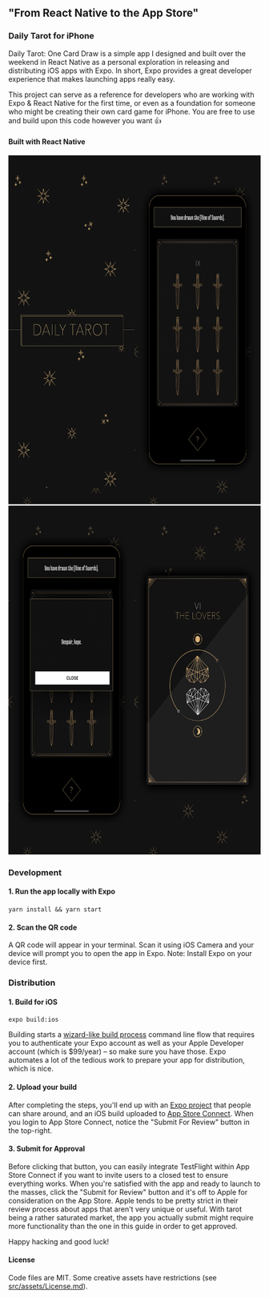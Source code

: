 ## "From React Native to the App Store"

### Daily Tarot for iPhone

Daily Tarot: One Card Draw is a simple app I designed and built over the weekend in React Native as a personal exploration in releasing and distributing iOS apps with Expo. In short, Expo provides a great developer experience that makes launching apps really easy.

This project can serve as a reference for developers who are working with Expo & React Native for the first time, or even as a foundation for someone who might be creating their own card game for iPhone. You are free to use and build upon this code however you want 👍

#### Built with React Native

<div style="display: flex">
  <div style="flex: 1">
    <img src="screenshot0.png" width="320" height="697" />
  </div>
  <div style="flex: 1">
    <img src="screenshot3.png" width="320" height="697" />
  </div>
</div>

<div style="display: flex">
  <div style="flex: 1">
    <img src="screenshot4.png" width="320" height="697" />
  </div>
  <div style="flex: 1">
    <img src="screenshot1.png" width="320" height="697" />
  </div>
</div>

### Development

#### 1. Run the app locally with Expo

```
yarn install && yarn start
```

#### 2. Scan the QR code

A QR code will appear in your terminal. Scan it using iOS Camera and your device will prompt you to open the app in Expo. Note: Install Expo on your device first.

### Distribution

#### 1. Build for iOS

```
expo build:ios
```

Building starts a [wizard-like build process](https://docs.expo.io/versions/latest/distribution/building-standalone-apps/#if-you-choose-to-build-for-ios) command line flow that requires you to authenticate your Expo account as well as your Apple Developer account (which is $99/year) – so make sure you have those. Expo automates a lot of the tedious work to prepare your app for distribution, which is nice.


#### 2. Upload your build

After completing the steps, you'll end up with an [Expo project](https://expo.io/@bennyschmidt/daily-tarot) that people can share around, and an iOS build uploaded to [App Store Connect](https://appstoreconnect.apple.com). When you login to App Store Connect, notice the "Submit For Review" button in the top-right.

#### 3. Submit for Approval

Before clicking that button, you can easily integrate TestFlight within App Store Connect if you want to invite users to a closed test to ensure everything works. When you're satisfied with the app and ready to launch to the masses, click the "Submit for Review" button and it's off to Apple for consideration on the App Store. Apple tends to be pretty strict in their review process about apps that aren't very unique or useful. With tarot being a rather saturated market, the app you actually submit might require more functionality than the one in this guide in order to get approved.

Happy hacking and good luck!

#### License

Code files are MIT.
Some creative assets have restrictions (see [src/assets/License.md](src/assets/License.md)).
